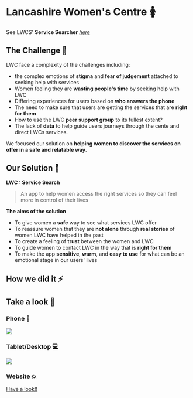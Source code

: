 # Lancashire Women's Centre :womens:
See LWCS' **Service Searcher** _*[here](https://womenscentre.herokuapp.com)*_

## The Challenge :two_women_holding_hands: 

LWC face a complexity of the challenges including:
 - the complex emotions of **stigma** and **fear of judgement** attached to seeking help with services
 - Women feeling they are **wasting people's time** by seeking help with LWC
 - Differing experiences for users based on **who answers the phone**
- The need to make sure that users are getting the services that are **right for them**
 - How to use the LWC **peer support group** to its fullest extent?
 - The lack of **data** to help guide users journeys through the cente and direct LWCs services. 

We focused our solution on __helping women to discover the services on offer in a safe and relatable way__.

## Our Solution :circus_tent: 

**LWC : Service Search** 

> An app to help women access the right services so they can feel more in control of their lives

 **The aims of the solution**
* To give women a **safe** way to see what services LWC offer 
* To reassure women that they are **not alone** through **real stories** of women LWC have helped in the past
* To create a feeling of **trust** between the women and LWC
* To guide women to contact LWC in the way that is **right for them**
* To make the app **sensitive**, **warm**, and **easy to use** for what can be an emotional stage in our users' lives

## How we did it :zap:


## Take a look :eyes:

### Phone :iphone:

![](https://files.gitter.im/Jen-Harris/E7Ho/LWCgif2.gif)
  

### Tablet/Desktop :computer:
 
![](https://files.gitter.im/Jen-Harris/1f8w/LWCgif2tablet.gif)
  
### Website :collision:

[Have a look!!](https://womenscentre.herokuapp.com)
